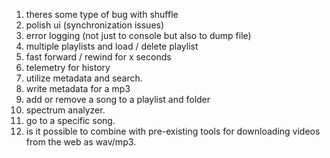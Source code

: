 1. theres some type of bug with shuffle
2. polish ui (synchronization issues)
3. error logging (not just to console but also to dump file)
4. multiple playlists and load / delete playlist
5. fast forward / rewind for x seconds
6. telemetry for history
7. utilize metadata and search.
8. write metadata for a mp3
9. add or remove a song to a playlist and folder
10. spectrum analyzer.
11. go to a specific song.
12. is it possible to combine with pre-existing tools for downloading videos from the web as wav/mp3.
